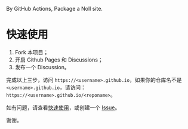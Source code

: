 By GitHub Actions, Package a Noll site.

# 快速使用

1. Fork 本项目；
2. 开启 Github Pages 和 Discussions；
3. 发布一个 Discussion。

完成以上三步，访问 `https://<username>.github.io`，如果你的仓库名不是 `<username>.github.io`，请访问：`https://<username>.github.io/<reponame>`。

如有问题，请查看[快速使用](https://nollgo.github.io/noll/post/29.html)，或创建一个 [Issue](https://github.com/NollGo/Noll/issues)。

谢谢。
